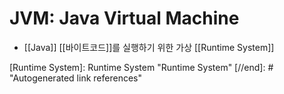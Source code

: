 # JVM: Java Virtual Machine

- [[Java]] [[바이트코드]]를 실행하기 위한 가상 [[Runtime System]]

[//begin]: # "Autogenerated link references for markdown compatibility"
[Runtime System]: Runtime System "Runtime System"
[//end]: # "Autogenerated link references"